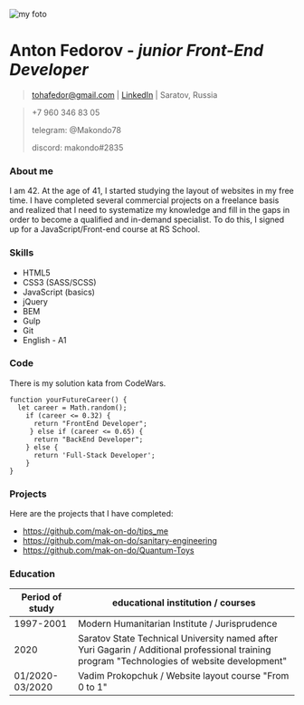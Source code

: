 ![my foto](my_foto.png)
# Anton Fedorov - ***junior Front-End Developer*** 
> tohafedor@gmail.com | [LinkedIn](https://www.linkedin.com/in/antonfedorovsrt) | Saratov, Russia

>+7 960 346 83 05
>
>telegram: @Makondo78
>
>discord: makondo#2835
### About me
I am 42. At the age of 41, I started studying the layout of websites in my free time. I have completed several commercial projects on a freelance basis and realized that I need to systematize my knowledge and fill in the gaps in order to become a qualified and in-demand specialist. To do this, I signed up for a JavaScript/Front-end course at RS School.
### Skills
* HTML5
* CSS3 (SASS/SCSS)
* JavaScript (basics)
* jQuery
* BEM
* Gulp
* Git
* English - A1
### Code
There is my solution kata from CodeWars.
```
function yourFutureCareer() {
  let career = Math.random();
    if (career <= 0.32) {
      return "FrontEnd Developer";
     } else if (career <= 0.65) {
      return "BackEnd Developer";
    } else {
      return 'Full-Stack Developer';
    }
}
```
### Projects
Here are the projects that I have completed:
* https://github.com/mak-on-do/tips_me
* https://github.com/mak-on-do/sanitary-engineering
* https://github.com/mak-on-do/Quantum-Toys
### Education
| Period of study | educational institution / courses |
| --------------- | --------------------------------- |
| 1997-2001 | Modern Humanitarian Institute / Jurisprudence |
| 2020 | Saratov State Technical University named after Yuri Gagarin / Additional professional training program "Technologies of website development" |
| 01/2020-03/2020 | Vadim Prokopchuk / Website layout course "From 0 to 1" |